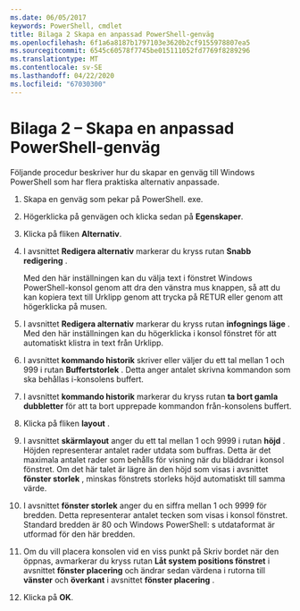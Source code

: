 ```yaml
---
ms.date: 06/05/2017
keywords: PowerShell, cmdlet
title: Bilaga 2 Skapa en anpassad PowerShell-genväg
ms.openlocfilehash: 6f1a6a8187b1797103e3620b2cf9155978807ea5
ms.sourcegitcommit: 6545c60578f7745be015111052fd7769f8289296
ms.translationtype: MT
ms.contentlocale: sv-SE
ms.lasthandoff: 04/22/2020
ms.locfileid: "67030300"
---
```

# <a name="appendix-2---creating-a-custom-powershell-shortcut"></a>Bilaga 2 – Skapa en anpassad PowerShell-genväg

Följande procedur beskriver hur du skapar en genväg till Windows PowerShell som har flera praktiska alternativ anpassade.

1. Skapa en genväg som pekar på PowerShell. exe.

2. Högerklicka på genvägen och klicka sedan på **Egenskaper**.

3. Klicka på fliken **Alternativ**.

4. I avsnittet **Redigera alternativ** markerar du kryss rutan **Snabb redigering** .

    Med den här inställningen kan du välja text i fönstret Windows PowerShell-konsol genom att dra den vänstra mus knappen, så att du kan kopiera text till Urklipp genom att trycka på RETUR eller genom att högerklicka på musen.

5. I avsnittet **Redigera alternativ** markerar du kryss rutan **infognings läge** . Med den här inställningen kan du högerklicka i konsol fönstret för att automatiskt klistra in text från Urklipp.

6. I avsnittet **kommando historik** skriver eller väljer du ett tal mellan 1 och 999 i rutan **Buffertstorlek** . Detta anger antalet skrivna kommandon som ska behållas i-konsolens buffert.

7. I avsnittet **kommando historik** markerar du kryss rutan **ta bort gamla dubbletter** för att ta bort upprepade kommandon från-konsolens buffert.

8. Klicka på fliken **layout** .

9. I avsnittet **skärmlayout** anger du ett tal mellan 1 och 9999 i rutan **höjd** . Höjden representerar antalet rader utdata som buffras. Detta är det maximala antalet rader som behålls för visning när du bläddrar i konsol fönstret. Om det här talet är lägre än den höjd som visas i avsnittet **fönster storlek** , minskas fönstrets storleks höjd automatiskt till samma värde.

10. I avsnittet **fönster storlek** anger du en siffra mellan 1 och 9999 för bredden. Detta representerar antalet tecken som visas i konsol fönstret. Standard bredden är 80 och Windows PowerShell: s utdataformat är utformad för den här bredden.

11. Om du vill placera konsolen vid en viss punkt på Skriv bordet när den öppnas, avmarkerar du kryss rutan **Låt system positions fönstret** i avsnittet **fönster placering** och ändrar sedan värdena i rutorna till **vänster** och **överkant** i avsnittet **fönster placering** .

12. Klicka på **OK**.
